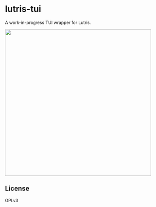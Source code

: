 # lutris-tui

A work-in-progress TUI wrapper for Lutris.

<img src="https://user-images.githubusercontent.com/39676098/189399821-2b4f4895-a7c1-4804-88da-4cce39ee79b6.png" width=480px>

## License

GPLv3
